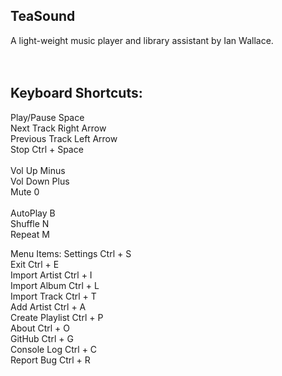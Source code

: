## TeaSound <br>
A light-weight music player and library assistant by Ian Wallace. <br>
<br>
<br>
## Keyboard Shortcuts: <br>
Play/Pause      Space<br>
Next Track      Right Arrow<br>
Previous Track  Left Arrow<br>
Stop            Ctrl + Space<br>
<br>
Vol Up          Minus<br>
Vol Down        Plus<br>
Mute            0<br>
<br>
AutoPlay        B<br>
Shuffle         N<br>
Repeat          M<br>

Menu Items:
Settings        Ctrl + S<br>
Exit            Ctrl + E<br>
Import Artist   Ctrl + I<br>
Import Album    Ctrl + L<br>
Import Track    Ctrl + T<br>
Add Artist      Ctrl + A<br>
Create Playlist Ctrl + P<br>
About           Ctrl + O<br>
GitHub          Ctrl + G<br>
Console Log     Ctrl + C<br>
Report Bug      Ctrl + R<br>


